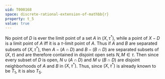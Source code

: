 ```yaml
---
uid: T000168
space: discrete-rational-extension-of-mathbb{r}
property: t_5
value: true
---
```

No point of $D$ is ever the limit point of a set $A$ in $(X, \tau^{*})$, while a point of $X - D$ is a limit point of $A$ iff it is a $\tau$-limit point of $A$. Thus if $A$ and $B$ are separated subsets of $(X, \tau^{*})$, then $A - (A \cap D)$ and $B - (B \cap D)$ are separated subsets of $(X, \tau)$ and are therefore contained in disjoint open sets $N, M \in \tau$. Then since every subset of $D$ is open, $N \cup (A \cap D)$ and $M \cup (B \cap D)$ are disjoint neighborhoods of $A$ and $B$ in $(X, \tau^{*})$. Thus, since $(X, \tau^{*})$ is already known to be $T_1$, it is also $T_5$.

